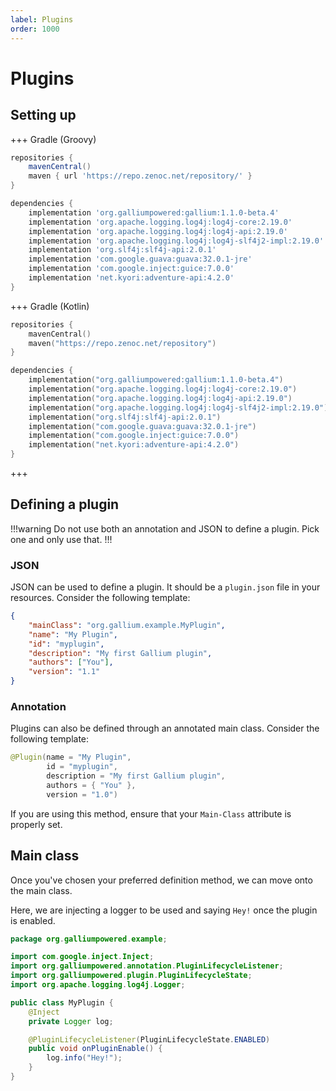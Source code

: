```yaml
---
label: Plugins
order: 1000
---
```


# Plugins
## Setting up
+++ Gradle (Groovy)
```groovy
repositories {
    mavenCentral()
    maven { url 'https://repo.zenoc.net/repository/' }
}

dependencies {
    implementation 'org.galliumpowered:gallium:1.1.0-beta.4'
    implementation 'org.apache.logging.log4j:log4j-core:2.19.0'
    implementation 'org.apache.logging.log4j:log4j-api:2.19.0'
    implementation 'org.apache.logging.log4j:log4j-slf4j2-impl:2.19.0'
    implementation 'org.slf4j:slf4j-api:2.0.1'
    implementation 'com.google.guava:guava:32.0.1-jre'
    implementation 'com.google.inject:guice:7.0.0'
    implementation 'net.kyori:adventure-api:4.2.0'
} 
```
+++ Gradle (Kotlin)
```kts
repositories {
    mavenCentral()
    maven("https://repo.zenoc.net/repository")
}

dependencies {
    implementation("org.galliumpowered:gallium:1.1.0-beta.4")
    implementation("org.apache.logging.log4j:log4j-core:2.19.0")
    implementation("org.apache.logging.log4j:log4j-api:2.19.0")
    implementation("org.apache.logging.log4j:log4j-slf4j2-impl:2.19.0")
    implementation("org.slf4j:slf4j-api:2.0.1")
    implementation("com.google.guava:guava:32.0.1-jre")
    implementation("com.google.inject:guice:7.0.0")
    implementation("net.kyori:adventure-api:4.2.0")
}
```
+++

## Defining a plugin
!!!warning
Do not use both an annotation and JSON to define a plugin. Pick one and only use that.
!!!
### JSON
JSON can be used to define a plugin. It should be a `plugin.json` file in your resources. Consider the following template:
```json
{
    "mainClass": "org.gallium.example.MyPlugin",
    "name": "My Plugin",
    "id": "myplugin",
    "description": "My first Gallium plugin",
    "authors": ["You"],
    "version": "1.1"
}
```
### Annotation
Plugins can also be defined through an annotated main class. Consider the following template:
```java
@Plugin(name = "My Plugin",
        id = "myplugin",
        description = "My first Gallium plugin",
        authors = { "You" },
        version = "1.0")
```
If you are using this method, ensure that your `Main-Class` attribute is properly set.

## Main class
Once you've chosen your preferred definition method, we can move onto the main class.

Here, we are injecting a logger to be used and saying `Hey!` once the plugin is enabled.
```java
package org.galliumpowered.example;

import com.google.inject.Inject;
import org.galliumpowered.annotation.PluginLifecycleListener;
import org.galliumpowered.plugin.PluginLifecycleState;
import org.apache.logging.log4j.Logger;

public class MyPlugin {
    @Inject
    private Logger log;

    @PluginLifecycleListener(PluginLifecycleState.ENABLED)
    public void onPluginEnable() {
        log.info("Hey!");	
    }
}
```
